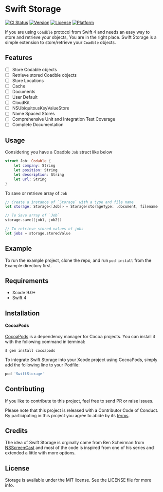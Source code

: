 # Swift Storage

[![CI Status](http://img.shields.io/travis/rizwankce/Storage.svg?style=flat)](https://travis-ci.org/rizwankce/Storage)
[![Version](https://img.shields.io/cocoapods/v/SwiftStorage.svg?style=flat)](http://cocoapods.org/pods/SwiftStorage)
[![License](https://img.shields.io/cocoapods/l/SwiftStorage.svg?style=flat)](http://cocoapods.org/pods/SwiftStorage)
[![Platform](https://img.shields.io/cocoapods/p/SwiftStorage.svg?style=flat)](http://cocoapods.org/pods/SwiftStorage)

If you are using `Coadble` protocol from Swift 4 and needs an easy way to store and retrieve your objects, You are in the right place. Swift Storage is a simple extension to store/retrieve your `Coadble` objects.

## Features

 - [ ] Store Codable objects
 - [ ] Retrieve stored Coadble objects
 - [ ] Store Locations
  - [ ] Cache
  - [ ] Documents
  - [ ] User Default
  - [ ] CloudKit
  - [ ] NSUbiquitousKeyValueStore
 - [ ] Name Spaced Stores
 - [ ] Comprehensive Unit and Integration Test Coverage
 - [ ] Complete Documentation

## Usage

Considering you have a Coadble `Job` struct like below

```swift
struct Job: Codable {
    let company: String
    let position: String
    let description: String
    let url: String
}
```

To save or retrieve array of `Job`

```swift
// Create a instance of `Storage` with a type and file name
let storage: Storage<[Job]> = Storage(storageType: .document, filename: "remote-jobs.json")

// To Save array of `Job`
storage.save([job1, job2])

// To retrieve stored values of jobs
let jobs = storage.storedValue
```
## Example

To run the example project, clone the repo, and run `pod install` from the Example directory first.

## Requirements

 - Xcode 9.0+
 - Swift 4

## Installation

#### CocoaPods
[CocoaPods](http://cocoapods.org) is a dependency manager for Cocoa projects. You can install it with the following command in terminal:

```
$ gem install cocoapods
```

To integrate Swift Storage into your Xcode project using CocoaPods, simply add the following line to your Podfile:

```ruby
pod 'SwiftStorage'
```

## Contributing

If you like to contribute to this project, feel free to send PR or raise issues.

Please note that this project is released with a Contributor Code of Conduct. By participating in this project you agree to abide by its [terms](https://www.contributor-covenant.org/version/1/3/0/code-of-conduct.html).

## Credits

The idea of Swift Storage is orginally came from Ben Scheirman from [NSScreenCast](http://nsscreencast.com/) and most of the code is inspired from one of his series and extended a little with more options.

## License

Storage is available under the MIT license. See the LICENSE file for more info.
